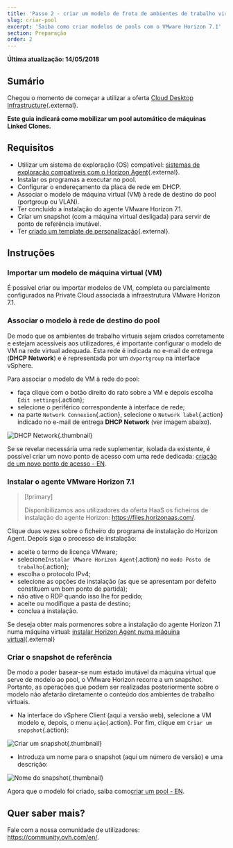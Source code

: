 ```yaml
---
title: 'Passo 2 - criar um modelo de frota de ambientes de trabalho virtuais (ou pool)'
slug: criar-pool
excerpt: 'Saiba como criar modelos de pools com o VMware Horizon 7.1'
section: Preparação
order: 2
---
```


**Última atualização: 14/05/2018**

## Sumário

Chegou o momento de começar a utilizar a oferta [Cloud Desktop Infrastructure](https://www.ovh.pt/cloud/cloud-desktop/infrastructure/){.external}.

**Este guia indicará como mobilizar um pool automático de máquinas Linked Clones.**


## Requisitos

- Utilizar um sistema de exploração (OS) compatível: [sistemas de exploração compatíveis com o Horizon Agent](https://pubs.vmware.com/horizon-7-view/index.jsp?topic=%2Fcom.vmware.horizon-view.installation.doc%2FGUID-B45E1464-92B1-4AA8-B4BB-AD59EDF98530.html){.external}.
- Instalar os programas a executar no pool.
- Configurar o endereçamento da placa de rede em DHCP.
- Associar o modelo de máquina virtual (VM) à rede de destino do pool (portgroup ou VLAN).
- Ter concluído a instalação do agente VMware Horizon 7.1.
- Criar um snapshot (com a máquina virtual desligada) para servir de ponto de referência imutável.  
- Ter [criado um template de personalização](https://docs.ovh.com/fr/cloud-desktop-infrastructure/create-sysprep/){.external}. 


## Instruções

### Importar um modelo de máquina virtual (VM)


É possível criar ou importar modelos de VM, completa ou parcialmente configurados na Private Cloud associada à infraestrutura VMware Horizon 7.1.


### Associar o modelo à rede de destino do pool

De modo que os ambientes de trabalho virtuais sejam criados corretamente e estejam acessíveis aos utilizadores, é importante configurar o modelo de VM na rede virtual adequada. Esta rede é indicada no e-mail de entrega (**DHCP Network**) e é representada por um `dvportgroup` na interface vSphere.

Para associar o modelo de VM à rede do pool:

- faça clique com o botão direito do rato sobre a VM e depois escolha `Edit settings`{.action};
- selecione o periférico correspondente à interface de rede;
- na parte `Network Connexion`{.action}, selecione o `Network label`{.action} indicado no e-mail de entrega **DHCP Network** (ver imagem abaixo).

![DHCP Network](images/1200.png){.thumbnail}

Se se revelar necessária uma rede suplementar, isolada da existente, é possível criar um novo ponto de acesso com uma rede dedicada: [criação de um novo ponto de acesso - EN](https://docs.ovh.com/fr/cloud-desktop-infrastructure/create-access-point/).


### Instalar o agente VMware Horizon 7.1

> [!primary]
>
> Disponibilizamos aos utilizadores da oferta HaaS os ficheiros de instalação do agente Horizon: <https://files.horizonaas.com/>.
> 

Clique duas vezes sobre o ficheiro do programa de instalação do Horizon Agent. Depois siga o processo de instalação:

- aceite o termo de licença VMware;
- selecione`Instalar VMware Horizon Agent`{.action} no `modo Posto de trabalho`{.action};
- escolha o protocolo IPv4;
- selecione as opções de instalação (as que se apresentam por defeito constituem um bom ponto de partida);
- não ative o RDP quando isso lhe for pedido;
- aceite ou modifique a pasta de destino;
- conclua a instalação.

Se deseja obter mais pormenores sobre a instalação do agente Horizon 7.1 numa máquina virtual: [instalar Horizon Agent numa máquina virtual](http://pubs.vmware.com/horizon-7-view/index.jsp?topic=%2Fcom.vmware.horizon-view.desktops.doc%2FGUID-1F2D0C6E-6379-4B52-A7EA-C1EF09CE2F9B.html){.external}


### Criar o snapshot de referência

De modo a poder basear-se num estado imutável da máquina virtual que serve de modelo ao pool, o VMware Horizon recorre a um snapshot. Portanto, as operações que podem ser realizadas posteriormente sobre o modelo não afetarão diretamente o conteúdo dos ambientes de trabalho virtuais.

- Na interface do vSphere Client (aqui a versão web), selecione a VM modelo e, depois, o menu `ação`{.action}. Por fim, clique em `Criar um snapshot`{.action}:

![Criar um snapshot](images/1201.png){.thumbnail}

- Introduza um nome para o snapshot (aqui um número de versão) e uma descrição:

![Nome do snapshot](images/1202.png){.thumbnail}

Agora que o modelo foi criado, saiba como[criar um pool - EN](https://docs.ovh.com/fr/cloud-desktop-infrastructure/howto-create-pool/).

## Quer saber mais?

Fale com a nossa comunidade de utilizadores: <https://community.ovh.com/en/>.